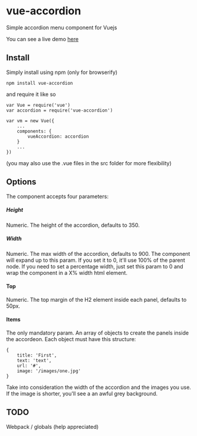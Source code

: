 # vue-accordion
Simple accordion menu component for Vuejs

You can see a live demo [here]('http://zeratulmdq.github.io/vue-accordion/')

## Install

Simply install using npm (only for browserify)

```
npm install vue-accordion
```

and require it like so

```
var Vue = require('vue')
var accordion = require('vue-accordion')

var vm = new Vue({
	...
	components: {
		vueAccordion: accordion
	}
	...
})
```

(you may also use the .vue files in the src folder for more flexibility)

## Options

The component accepts four parameters:

##### Height
Numeric. The height of the accordion, defaults to 350.

##### Width
Numeric. The max width of the accordion, defaults to 900. The component will expand up to this param. If you set it to 0, it'll use 100% of the parent node. If you need to set a percentage width, just set this param to 0 and wrap the component in a X% width html element.

#### Top
Numeric. The top margin of the H2 element inside each panel, defaults to 50px.

#### Items
The only mandatory param. An array of objects to create the panels inside the accordeon. Each object must have this structure:
	
    {
    	title: 'First',
        text: 'text',
        url: '#',
        image: '/images/one.jpg'
    }
   

Take into consideration the width of the accordion and the images you use. If the image is shorter, you'll see a an awful grey background.

## TODO

Webpack / globals (help appreciated)